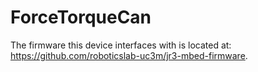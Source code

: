 # ForceTorqueCan

The firmware this device interfaces with is located at: https://github.com/roboticslab-uc3m/jr3-mbed-firmware.
